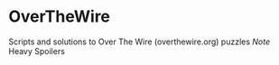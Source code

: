 # OverTheWire
Scripts and solutions to Over The Wire (overthewire.org) puzzles *Note* Heavy Spoilers
